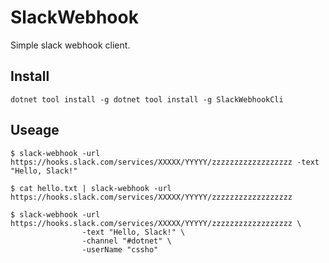 # SlackWebhook

Simple slack webhook client.

## Install

```
dotnet tool install -g dotnet tool install -g SlackWebhookCli
```

## Useage

```
$ slack-webhook -url https://hooks.slack.com/services/XXXXX/YYYYY/zzzzzzzzzzzzzzzzzz -text "Hello, Slack!"

$ cat hello.txt | slack-webhook -url https://hooks.slack.com/services/XXXXX/YYYYY/zzzzzzzzzzzzzzzzzz

$ slack-webhook -url https://hooks.slack.com/services/XXXXX/YYYYY/zzzzzzzzzzzzzzzzzz \
                -text "Hello, Slack!" \
                -channel "#dotnet" \
                -userName "cssho"
```
